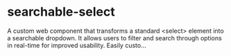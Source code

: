 # searchable-select
A custom web component that transforms a standard &lt;select> element into a searchable dropdown. It allows users to filter and search through options in real-time for improved usability. Easily custo…
